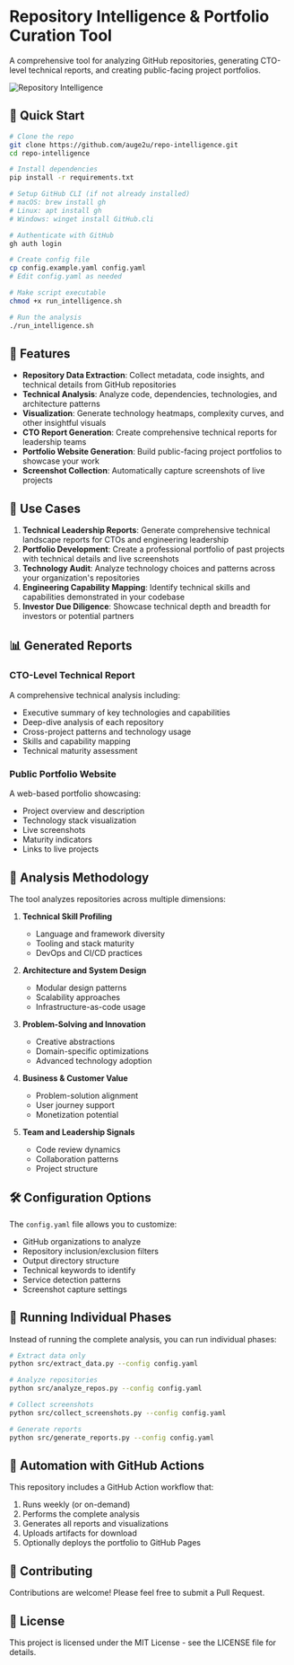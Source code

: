 # Repository Intelligence & Portfolio Curation Tool

A comprehensive tool for analyzing GitHub repositories, generating CTO-level technical reports, and creating public-facing project portfolios.

![Repository Intelligence](https://user-images.githubusercontent.com/750093/234691234-a8f9c123-1234-5678-9abc-def0123456.png)

## 🚀 Quick Start

```bash
# Clone the repo
git clone https://github.com/auge2u/repo-intelligence.git
cd repo-intelligence

# Install dependencies
pip install -r requirements.txt

# Setup GitHub CLI (if not already installed)
# macOS: brew install gh
# Linux: apt install gh
# Windows: winget install GitHub.cli

# Authenticate with GitHub
gh auth login

# Create config file
cp config.example.yaml config.yaml
# Edit config.yaml as needed

# Make script executable
chmod +x run_intelligence.sh

# Run the analysis
./run_intelligence.sh
```

## 🎯 Features

- **Repository Data Extraction**: Collect metadata, code insights, and technical details from GitHub repositories
- **Technical Analysis**: Analyze code, dependencies, technologies, and architecture patterns
- **Visualization**: Generate technology heatmaps, complexity curves, and other insightful visuals
- **CTO Report Generation**: Create comprehensive technical reports for leadership teams
- **Portfolio Website Generation**: Build public-facing project portfolios to showcase your work
- **Screenshot Collection**: Automatically capture screenshots of live projects

## 🧩 Use Cases

1. **Technical Leadership Reports**: Generate comprehensive technical landscape reports for CTOs and engineering leadership
2. **Portfolio Development**: Create a professional portfolio of past projects with technical details and live screenshots
3. **Technology Audit**: Analyze technology choices and patterns across your organization's repositories
4. **Engineering Capability Mapping**: Identify technical skills and capabilities demonstrated in your codebase
5. **Investor Due Diligence**: Showcase technical depth and breadth for investors or potential partners

## 📊 Generated Reports

### CTO-Level Technical Report

A comprehensive technical analysis including:
- Executive summary of key technologies and capabilities
- Deep-dive analysis of each repository
- Cross-project patterns and technology usage
- Skills and capability mapping
- Technical maturity assessment

### Public Portfolio Website

A web-based portfolio showcasing:
- Project overview and description
- Technology stack visualization
- Live screenshots
- Maturity indicators
- Links to live projects

## 🧠 Analysis Methodology

The tool analyzes repositories across multiple dimensions:

1. **Technical Skill Profiling**
   - Language and framework diversity
   - Tooling and stack maturity
   - DevOps and CI/CD practices

2. **Architecture and System Design**
   - Modular design patterns
   - Scalability approaches
   - Infrastructure-as-code usage

3. **Problem-Solving and Innovation**
   - Creative abstractions
   - Domain-specific optimizations
   - Advanced technology adoption

4. **Business & Customer Value**
   - Problem-solution alignment
   - User journey support
   - Monetization potential

5. **Team and Leadership Signals**
   - Code review dynamics
   - Collaboration patterns
   - Project structure

## 🛠️ Configuration Options

The `config.yaml` file allows you to customize:

- GitHub organizations to analyze
- Repository inclusion/exclusion filters
- Output directory structure
- Technical keywords to identify
- Service detection patterns
- Screenshot capture settings

## 📝 Running Individual Phases

Instead of running the complete analysis, you can run individual phases:

```bash
# Extract data only
python src/extract_data.py --config config.yaml

# Analyze repositories
python src/analyze_repos.py --config config.yaml

# Collect screenshots
python src/collect_screenshots.py --config config.yaml

# Generate reports
python src/generate_reports.py --config config.yaml
```

## 🔄 Automation with GitHub Actions

This repository includes a GitHub Action workflow that:
1. Runs weekly (or on-demand)
2. Performs the complete analysis
3. Generates all reports and visualizations
4. Uploads artifacts for download
5. Optionally deploys the portfolio to GitHub Pages

## 🤝 Contributing

Contributions are welcome! Please feel free to submit a Pull Request.

## 📄 License

This project is licensed under the MIT License - see the LICENSE file for details.
